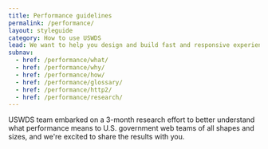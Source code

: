 ```yaml
---
title: Performance guidelines
permalink: /performance/
layout: styleguide
category: How to use USWDS
lead: We want to help you design and build fast and responsive experiences.
subnav:
  - href: /performance/what/
  - href: /performance/why/
  - href: /performance/how/
  - href: /performance/glossary/
  - href: /performance/http2/
  - href: /performance/research/
---
```


USWDS team embarked on a 3-month research effort to better understand
what performance means to U.S. government web teams of all shapes and sizes,
and we're excited to share the results with you.
